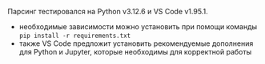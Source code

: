 Парсинг тестировался на Python v3.12.6 и VS Code v1.95.1.

- необходимые зависимости можно установить при помощи команды `pip install -r requirements.txt`
- также VS Code предложит установить рекомендуемые дополнения для Python и Jupyter, которые необходимы для корректной работы
